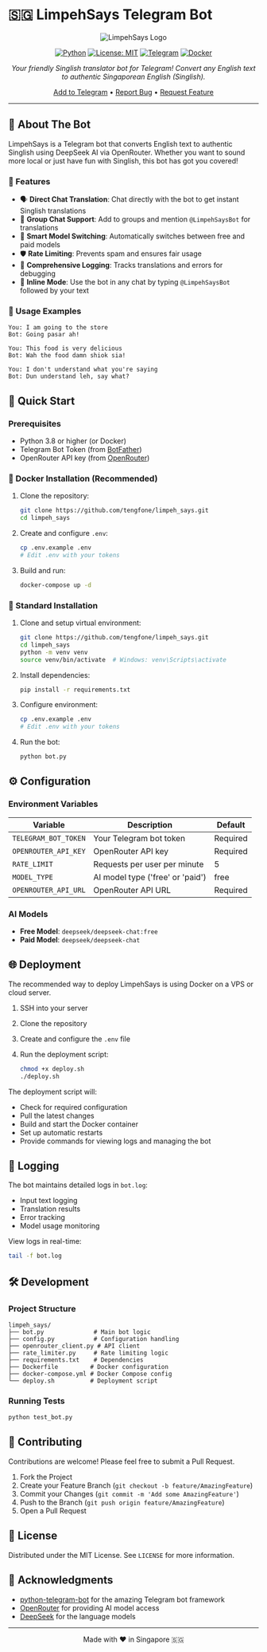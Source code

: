 # 🇸🇬 LimpehSays Telegram Bot

<div align="center">

![LimpehSays Logo](icon.jpeg)

[![Python](https://img.shields.io/badge/Python-3.8+-blue.svg)](https://www.python.org/downloads/)
[![License: MIT](https://img.shields.io/badge/License-MIT-yellow.svg)](https://opensource.org/licenses/MIT)
[![Telegram](https://img.shields.io/badge/Telegram-Bot-blue.svg)](https://t.me/LimpehSaysBot)
[![Docker](https://img.shields.io/badge/Docker-Supported-blue.svg)](https://www.docker.com/)

*Your friendly Singlish translator bot for Telegram! Convert any English text to authentic Singaporean English (Singlish).*

[Add to Telegram](https://t.me/LimpehSaysBot) • [Report Bug](https://github.com/tengfone/limpeh_says/issues) • [Request Feature](https://github.com/tengfone/limpeh_says/issues)

</div>

---

## 🤖 About The Bot

LimpehSays is a Telegram bot that converts English text to authentic Singlish using DeepSeek AI via OpenRouter. Whether you want to sound more local or just have fun with Singlish, this bot has got you covered!

### 🌟 Features

- 🗣️ **Direct Chat Translation**: Chat directly with the bot to get instant Singlish translations
- 👥 **Group Chat Support**: Add to groups and mention `@LimpehSaysBot` for translations
- 🔄 **Smart Model Switching**: Automatically switches between free and paid models
- 🛡️ **Rate Limiting**: Prevents spam and ensures fair usage
- 📝 **Comprehensive Logging**: Tracks translations and errors for debugging
- 🔄 **Inline Mode**: Use the bot in any chat by typing `@LimpehSaysBot` followed by your text

### 💬 Usage Examples

```
You: I am going to the store
Bot: Going pasar ah!

You: This food is very delicious
Bot: Wah the food damn shiok sia!

You: I don't understand what you're saying
Bot: Dun understand leh, say what?
```

## 🚀 Quick Start

### Prerequisites

- Python 3.8 or higher (or Docker)
- Telegram Bot Token (from [BotFather](https://t.me/botfather))
- OpenRouter API key (from [OpenRouter](https://openrouter.ai/))

### 🐳 Docker Installation (Recommended)

1. Clone the repository:

   ```bash
   git clone https://github.com/tengfone/limpeh_says.git
   cd limpeh_says
   ```

2. Create and configure `.env`:

   ```bash
   cp .env.example .env
   # Edit .env with your tokens
   ```

3. Build and run:

   ```bash
   docker-compose up -d
   ```

### 🐍 Standard Installation

1. Clone and setup virtual environment:

   ```bash
   git clone https://github.com/tengfone/limpeh_says.git
   cd limpeh_says
   python -m venv venv
   source venv/bin/activate  # Windows: venv\Scripts\activate
   ```

2. Install dependencies:

   ```bash
   pip install -r requirements.txt
   ```

3. Configure environment:

   ```bash
   cp .env.example .env
   # Edit .env with your tokens
   ```

4. Run the bot:

   ```bash
   python bot.py
   ```

## ⚙️ Configuration

### Environment Variables

| Variable | Description | Default |
|----------|-------------|---------|
| `TELEGRAM_BOT_TOKEN` | Your Telegram bot token | Required |
| `OPENROUTER_API_KEY` | OpenRouter API key | Required |
| `RATE_LIMIT` | Requests per user per minute | 5 |
| `MODEL_TYPE` | AI model type ('free' or 'paid') | free |
| `OPENROUTER_API_URL` | OpenRouter API URL | Required |

### AI Models

- **Free Model**: `deepseek/deepseek-chat:free`
- **Paid Model**: `deepseek/deepseek-chat`

## 🌐 Deployment

The recommended way to deploy LimpehSays is using Docker on a VPS or cloud server.

1. SSH into your server
2. Clone the repository
3. Create and configure the `.env` file
4. Run the deployment script:

   ```bash
   chmod +x deploy.sh
   ./deploy.sh
   ```

The deployment script will:

- Check for required configuration
- Pull the latest changes
- Build and start the Docker container
- Set up automatic restarts
- Provide commands for viewing logs and managing the bot

## 📝 Logging

The bot maintains detailed logs in `bot.log`:

- Input text logging
- Translation results
- Error tracking
- Model usage monitoring

View logs in real-time:

```bash
tail -f bot.log
```

## 🛠️ Development

### Project Structure

```
limpeh_says/
├── bot.py              # Main bot logic
├── config.py           # Configuration handling
├── openrouter_client.py # API client
├── rate_limiter.py     # Rate limiting logic
├── requirements.txt    # Dependencies
├── Dockerfile         # Docker configuration
├── docker-compose.yml # Docker Compose config
└── deploy.sh          # Deployment script
```

### Running Tests

```bash
python test_bot.py
```

## 🤝 Contributing

Contributions are welcome! Please feel free to submit a Pull Request.

1. Fork the Project
2. Create your Feature Branch (`git checkout -b feature/AmazingFeature`)
3. Commit your Changes (`git commit -m 'Add some AmazingFeature'`)
4. Push to the Branch (`git push origin feature/AmazingFeature`)
5. Open a Pull Request

## 📄 License

Distributed under the MIT License. See `LICENSE` for more information.

## 👏 Acknowledgments

- [python-telegram-bot](https://python-telegram-bot.org/) for the amazing Telegram bot framework
- [OpenRouter](https://openrouter.ai/) for providing AI model access
- [DeepSeek](https://deepseek.com/) for the language models

---

<div align="center">
Made with ❤️ in Singapore 🇸🇬
</div>
